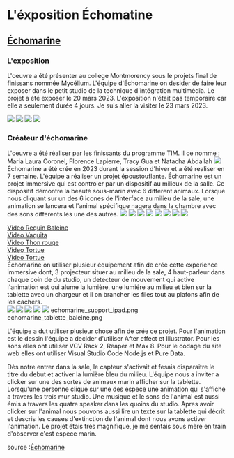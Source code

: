 
<h1>L'éxposition Échomatine </h1>

<h2><a href="https://tim-montmorency.com/2023/projets/Echomarine/docs/web/index.html">Échomarine</a></h2>
<h3>L'exposition</h3>

L'oeuvre a été présenter au college Montmorency sous le projets final de finissans nommée Mycélium. L'équipe d'Échomarine on desider de faire leur exposer dans le petit studio de la technique d'intégration multimédia. Le projet a été exposer le 20 mars 2023. L'exposition n'était pas temporaire car elle a seulement durée 4 jours. Je suis aller la visiter le 23 mars 2023. 

<img src="Photo/mycelium_demo2.png">
<img src="Photo/mycelium_demo.png">
<img src="Photo/echomarine_moi_devant.png">
<img src="Photo/echomarine_moi_interieur.png">

<h3>Créateur d'échomarine</h3>
L'oeuvre a été réaliser par les finissants du programme TIM. Il ce nomme : Maria Laura Coronel, Florence Lapierre, Tracy Gua et Natacha Abdallah
<img src="Photo/echomarine_equipe.png">
Échomarine a été crée en 2023 durant la session d'hiver et a été realiser en 7 semaine. L'équipe a réaliser un projet époustouflante. Échomarine est un projet immersive qui est controler par un dispositif au milieux de la salle. Ce dispositif démontre la beauté sous-marin avec 6 different animaux. Lorsque nous cliquant sur un des 6 icones de l'interface au milieu de la sale, une animation se lancera et l'animal spécifique nagera dans la chambre avec des sons differents les une des autres. 

<img src="Photo/echomarine_intro_ipad.png">
<img src="Photo/echomarine_tablette_baleine.png">
<img src="Photo/echomarine_tablette_requin_baleine.png">
<img src="Photo/echomarine_tablette_requin_blanc.png">
<img src="Photo/echomarine_tablette_thon.png">
<img src="Photo/echomarine_tablette_tortue.png">
<img src="Photo/echomarine_tablette_vaquita.png">
<img src="Photo/echomarine_intro.png">

<a href="https://youtube.com/shorts/hIgY-hvJ7kY?feature=share">Video Requin Baleine</a>
<br>
<a href="https://youtube.com/shorts/hIgY-hvJ7kY?feature=share">Video Vaquita</a>
<br>
<a href="https://youtube.com/shorts/_dUlRNu5DHw?feature=share">Video Thon rouge</a>
<br>
<a href="https://youtube.com/shorts/91YEsIDqBII?feature=share">Video Tortue</a>
<br>
<a href="https://youtube.com/shorts/qtSZ7votvLQ?feature=share">Video Tortue</a>
<br>
Échomarine on utiliser plusieur équipement afin de crée cette experience immersive dont, 3 projecteur situer au milieu de la sale, 4 haut-parleur dans chaque coin de du studio, un detecteur de mouvement qui active l'animation est qui alume la lumière, une lumiére au milieu et bien sur la tablette avec un chargeur et il on brancher les files tout au plafons afin de les cachers. 
<br>
<img src="Photo/echomarine_projecteur.jpg">
<img src="Photo/echomarine_lumiere_milieu.jpg">
<img src="Photo/echomarine_detecteur_mouvement.png">
<img src="Photo/echomarine_speaker2.jpg">
<img src="Photo/echomarine_shema.png">
echomarine_support_ipad.png
echomarine_tablette_baleine.png

L'équipe a dut utiliser plusieur chose afin de crée ce projet. Pour l'animation est le dessin l'équipe a decider d'utiliser After effect et Illustrator. Pour les sons elles ont utiliser VCV Rack 2, Reaper et Max 8. Pour le codage du site web elles ont utiliser Visual Studio Code Node.js et Pure Data. 


Dès notre entrer dans la sale, le capteur s'activait et fesais disparaitre  le titre du debut et activer la lumière bleu du milieu. L'équipe nous a inviter a clicker sur une des sortes de animaux marin afficher sur la tablette. Lorsqu'une personne clique sur une des espece une animation qui s'affiche a travers les trois mur studio. 
Une musique et le sons de l'animal est aussi émis a travers les quatre speaker dans les quoins du studio. Apres avoir clicker sur l'animal nous pouvons aussi lire un texte sur la tablette qui décrit et descris les causes d'extinction de l'animal dont nous avons activer l'animation. Le projet étais trés magnifique, je me sentais sous mère en train d'observer c'est espèce marin. 

source :<a href="https://github.com/Echomarine/Echomarine/tree/main/docs/preproduction#plantation">Échomarine</a> 

